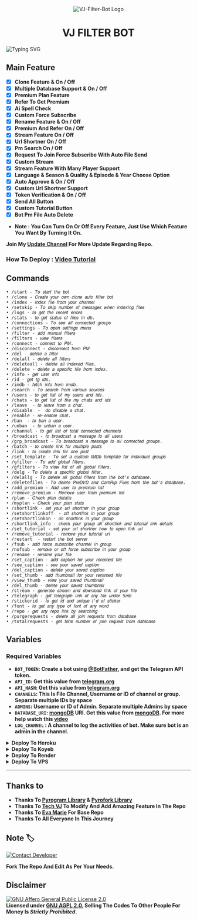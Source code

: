 <p align="center">
  <img src="https://graph.org/file/eaf9473adff259c67ea51-90792fd06a8c03fccb.jpg" alt="VJ-Filter-Bot Logo">
</p>
<h1 align="center">
  VJ FILTER BOT
</h1>

![Typing SVG](https://readme-typing-svg.herokuapp.com/?lines=Welcome+To+VJ+Filter+Bot!)
</p>

## Main Feature 
<b>
  
- [x] Clone Feature & On / Off
- [x] Multiple Database Support & On / Off
- [x] Premium Plan Feature 
- [x] Refer To Get Premium
- [x] Ai Spell Check 
- [x] Custom Force Subscribe
- [x] Rename Feature & On / Off
- [x] Premium And Refer On / Off 
- [x] Stream Feature On / Off 
- [x] Url Shortner On / Off  
- [x] Pm Search On / Off
- [x] Request To Join Force Subscribe With Auto File Send 
- [x] Custom Stream
- [x] Stream Feature With Many Player Support 
- [x] Language & Season & Quality & Episode & Year Choose Option
- [x] Auto Approve & On / Off
- [x] Custom Url Shortner Support
- [x] Token Verification & On / Off
- [x] Send All Button 
- [x] Custom Tutorial Button
- [x] Bot Pm File Auto Delete

- Note : You Can Turn On Or Off Every Feature, Just Use Which Feature You Want By Turning It On.

Join My <a href='https://telegram.dog/vj_botz'>Update Channel</a> For More Update Regarding Repo.</b>

### How To Deploy : [Video Tutorial](https://youtu.be/3SJR7vH2kRo)

## Commands
```
• /start - 𝑇𝑜 𝑠𝑡𝑎𝑟𝑡 𝑡ℎ𝑒 𝑏𝑜𝑡
• /clone - 𝐶𝑟𝑒𝑎𝑡𝑒 𝑦𝑜𝑢𝑟 𝑜𝑤𝑛 𝑐𝑙𝑜𝑛𝑒 𝑎𝑢𝑡𝑜 𝑓𝑖𝑙𝑡𝑒𝑟 𝑏𝑜𝑡
• /index - 𝑖𝑛𝑑𝑒𝑥 𝑓𝑖𝑙𝑒 𝑓𝑟𝑜𝑚 𝑦𝑜𝑢𝑟 𝑐ℎ𝑎𝑛𝑛𝑒𝑙
• /setskip - 𝑇𝑜 𝑠𝑘𝑖𝑝 𝑛𝑢𝑚𝑏𝑒𝑟 𝑜𝑓 𝑚𝑒𝑠𝑠𝑎𝑔𝑒𝑠 𝑤ℎ𝑒𝑛 𝑖𝑛𝑑𝑒𝑥𝑖𝑛𝑔 𝑓𝑖𝑙𝑒𝑠
• /logs - 𝑡𝑜 𝑔𝑒𝑡 𝑡ℎ𝑒 𝑟𝑒𝑐𝑒𝑛𝑡 𝑒𝑟𝑟𝑜𝑟𝑠
• /stats - 𝑡𝑜 𝑔𝑒𝑡 𝑠𝑡𝑎𝑡𝑢𝑠 𝑜𝑓 𝑓𝑖𝑙𝑒𝑠 𝑖𝑛 𝑑𝑏.
• /connections - 𝑇𝑜 𝑠𝑒𝑒 𝑎𝑙𝑙 𝑐𝑜𝑛𝑛𝑒𝑐𝑡𝑒𝑑 𝑔𝑟𝑜𝑢𝑝𝑠
• /settings - 𝑇𝑜 𝑜𝑝𝑒𝑛 𝑠𝑒𝑡𝑡𝑖𝑛𝑔𝑠 𝑚𝑒𝑛𝑢
• /filter - 𝑎𝑑𝑑 𝑚𝑎𝑛𝑢𝑎𝑙 𝑓𝑖𝑙𝑡𝑒𝑟𝑠
• /filters - 𝑣𝑖𝑒𝑤 𝑓𝑖𝑙𝑡𝑒𝑟𝑠
• /connect - 𝑐𝑜𝑛𝑛𝑒𝑐𝑡 𝑡𝑜 𝑃𝑀.
• /disconnect - 𝑑𝑖𝑠𝑐𝑜𝑛𝑛𝑒𝑐𝑡 𝑓𝑟𝑜𝑚 𝑃𝑀
• /del - 𝑑𝑒𝑙𝑒𝑡𝑒 𝑎 𝑓𝑖𝑙𝑡𝑒𝑟
• /delall - 𝑑𝑒𝑙𝑒𝑡𝑒 𝑎𝑙𝑙 𝑓𝑖𝑙𝑡𝑒𝑟𝑠
• /deleteall - 𝑑𝑒𝑙𝑒𝑡𝑒 𝑎𝑙𝑙 𝑖𝑛𝑑𝑒𝑥𝑒𝑑 𝑓𝑖𝑙𝑒𝑠.
• /delete - 𝑑𝑒𝑙𝑒𝑡𝑒 𝑎 𝑠𝑝𝑒𝑐𝑖𝑓𝑖𝑐 𝑓𝑖𝑙𝑒 𝑓𝑟𝑜𝑚 𝑖𝑛𝑑𝑒𝑥.
• /info - 𝑔𝑒𝑡 𝑢𝑠𝑒𝑟 𝑖𝑛𝑓𝑜
• /id - 𝑔𝑒𝑡 𝑡𝑔 𝑖𝑑𝑠.
• /imdb - 𝑓𝑒𝑡𝑐ℎ 𝑖𝑛𝑓𝑜 𝑓𝑟𝑜𝑚 𝑖𝑚𝑑𝑏.
• /search - 𝑇𝑜 𝑠𝑒𝑎𝑟𝑐ℎ 𝑓𝑟𝑜𝑚 𝑣𝑎𝑟𝑖𝑜𝑢𝑠 𝑠𝑜𝑢𝑟𝑐𝑒𝑠
• /users - 𝑡𝑜 𝑔𝑒𝑡 𝑙𝑖𝑠𝑡 𝑜𝑓 𝑚𝑦 𝑢𝑠𝑒𝑟𝑠 𝑎𝑛𝑑 𝑖𝑑𝑠.
• /chats - 𝑡𝑜 𝑔𝑒𝑡 𝑙𝑖𝑠𝑡 𝑜𝑓 𝑡ℎ𝑒 𝑚𝑦 𝑐ℎ𝑎𝑡𝑠 𝑎𝑛𝑑 𝑖𝑑𝑠 
• /leave  - 𝑡𝑜 𝑙𝑒𝑎𝑣𝑒 𝑓𝑟𝑜𝑚 𝑎 𝑐ℎ𝑎𝑡.
• /disable  -  𝑑𝑜 𝑑𝑖𝑠𝑎𝑏𝑙𝑒 𝑎 𝑐ℎ𝑎𝑡.
• /enable - 𝑟𝑒-𝑒𝑛𝑎𝑏𝑙𝑒 𝑐ℎ𝑎𝑡.
• /ban  - 𝑡𝑜 𝑏𝑎𝑛 𝑎 𝑢𝑠𝑒𝑟.
• /unban  - 𝑡𝑜 𝑢𝑛𝑏𝑎𝑛 𝑎 𝑢𝑠𝑒𝑟.
• /channel - 𝑡𝑜 𝑔𝑒𝑡 𝑙𝑖𝑠𝑡 𝑜𝑓 𝑡𝑜𝑡𝑎𝑙 𝑐𝑜𝑛𝑛𝑒𝑐𝑡𝑒𝑑 𝑐ℎ𝑎𝑛𝑛𝑒𝑙𝑠
• /broadcast - 𝑡𝑜 𝑏𝑟𝑜𝑎𝑑𝑐𝑎𝑠𝑡 𝑎 𝑚𝑒𝑠𝑠𝑎𝑔𝑒 𝑡𝑜 𝑎𝑙𝑙 𝑢𝑠𝑒𝑟𝑠
• /grp_broadcast - 𝑇𝑜 𝑏𝑟𝑜𝑎𝑑𝑐𝑎𝑠𝑡 𝑎 𝑚𝑒𝑠𝑠𝑎𝑔𝑒 𝑡𝑜 𝑎𝑙𝑙 𝑐𝑜𝑛𝑛𝑒𝑐𝑡𝑒𝑑 𝑔𝑟𝑜𝑢𝑝𝑠.
• /batch - 𝑡𝑜 𝑐𝑟𝑒𝑎𝑡𝑒 𝑙𝑖𝑛𝑘 𝑓𝑜𝑟 𝑚𝑢𝑙𝑡𝑖𝑝𝑙𝑒 𝑝𝑜𝑠𝑡𝑠
• /link - 𝑡𝑜 𝑐𝑟𝑒𝑎𝑡𝑒 𝑙𝑖𝑛𝑘 𝑓𝑜𝑟 𝑜𝑛𝑒 𝑝𝑜𝑠𝑡
• /set_template - 𝑇𝑜 𝑠𝑒𝑡 𝑎 𝑐𝑢𝑠𝑡𝑜𝑚 𝐼𝑀𝐷𝑏 𝑡𝑒𝑚𝑝𝑙𝑎𝑡𝑒 𝑓𝑜𝑟 𝑖𝑛𝑑𝑖𝑣𝑖𝑑𝑢𝑎𝑙 𝑔𝑟𝑜𝑢𝑝𝑠
• /gfilter - 𝑇𝑜 𝑎𝑑𝑑 𝑔𝑙𝑜𝑏𝑎𝑙 𝑓𝑖𝑙𝑡𝑒𝑟𝑠.
• /gfilters - 𝑇𝑜 𝑣𝑖𝑒𝑤 𝑙𝑖𝑠𝑡 𝑜𝑓 𝑎𝑙𝑙 𝑔𝑙𝑜𝑏𝑎𝑙 𝑓𝑖𝑙𝑡𝑒𝑟𝑠.
• /delg - 𝑇𝑜 𝑑𝑒𝑙𝑒𝑡𝑒 𝑎 𝑠𝑝𝑒𝑐𝑖𝑓𝑖𝑐 𝑔𝑙𝑜𝑏𝑎𝑙 𝑓𝑖𝑙𝑡𝑒𝑟.
• /delallg - 𝑇𝑜 𝑑𝑒𝑙𝑒𝑡𝑒 𝑎𝑙𝑙 𝑔𝑙𝑜𝑏𝑎𝑙 𝑓𝑖𝑙𝑡𝑒𝑟𝑠 𝑓𝑟𝑜𝑚 𝑡ℎ𝑒 𝑏𝑜𝑡'𝑠 𝑑𝑎𝑡𝑎𝑏𝑎𝑠𝑒.
• /deletefiles - 𝑇𝑜 𝑑𝑒𝑙𝑒𝑡𝑒 𝑃𝑟𝑒𝐷𝑉𝐷 𝑎𝑛𝑑 𝐶𝑎𝑚𝑅𝑖𝑝 𝐹𝑖𝑙𝑒𝑠 𝑓𝑟𝑜𝑚 𝑡ℎ𝑒 𝑏𝑜𝑡'𝑠 𝑑𝑎𝑡𝑎𝑏𝑎𝑠𝑒.
• /add_premium - 𝐴𝑑𝑑 𝑢𝑠𝑒𝑟 𝑡𝑜 𝑝𝑟𝑒𝑚𝑖𝑢𝑚 𝑙𝑖𝑠𝑡
• /remove_premium - 𝑅𝑒𝑚𝑜𝑣𝑒 𝑢𝑠𝑒𝑟 𝑓𝑟𝑜𝑚 𝑝𝑟𝑒𝑚𝑖𝑢𝑚 𝑙𝑖𝑠𝑡
• /plan - 𝐶ℎ𝑒𝑐𝑘 𝑝𝑙𝑎𝑛 𝑑𝑒𝑡𝑎𝑖𝑙𝑠
• /myplan - 𝐶ℎ𝑒𝑐𝑘 𝑦𝑜𝑢𝑟 𝑝𝑙𝑎𝑛 𝑠𝑡𝑎𝑡𝑠
• /shortlink - 𝑠𝑒𝑡 𝑦𝑜𝑢𝑟 𝑢𝑟𝑙 𝑠ℎ𝑜𝑟𝑡𝑛𝑒𝑟 𝑖𝑛 𝑦𝑜𝑢𝑟 𝑔𝑟𝑜𝑢𝑝
• /setshortlinkoff  - 𝑜𝑓𝑓 𝑠ℎ𝑜𝑟𝑡𝑙𝑖𝑛𝑘 𝑖𝑛 𝑦𝑜𝑢𝑟 𝑔𝑟𝑜𝑢𝑝
• /setshortlinkon - 𝑜𝑛 𝑠ℎ𝑜𝑟𝑡𝑙𝑖𝑛𝑘 𝑖𝑛 𝑦𝑜𝑢𝑟 𝑔𝑟𝑜𝑢𝑝
• /shortlink_info - 𝑐ℎ𝑒𝑐𝑘 𝑦𝑜𝑢𝑟 𝑔𝑟𝑜𝑢𝑝 𝑎𝑙𝑙 𝑠ℎ𝑜𝑟𝑡𝑙𝑖𝑛𝑘 𝑎𝑛𝑑 𝑡𝑢𝑡𝑜𝑟𝑖𝑎𝑙 𝑙𝑖𝑛𝑘 𝑑𝑒𝑡𝑎𝑖𝑙𝑠
• /set_tutorial - 𝑠𝑒𝑡 𝑦𝑜𝑢𝑟 𝑢𝑟𝑙 𝑠ℎ𝑜𝑟𝑡𝑛𝑒𝑟 ℎ𝑜𝑤 𝑡𝑜 𝑜𝑝𝑒𝑛 𝑙𝑖𝑛𝑘 𝑢𝑟𝑙
• /remove_tutorial - 𝑟𝑒𝑚𝑜𝑣𝑒 𝑦𝑜𝑢𝑟 𝑡𝑢𝑡𝑜𝑟𝑖𝑎𝑙 𝑢𝑟𝑙
• /restart  - 𝑟𝑒𝑠𝑡𝑎𝑟𝑡 𝑡ℎ𝑒 𝑏𝑜𝑡 𝑠𝑒𝑟𝑣𝑒𝑟
• /fsub - 𝑎𝑑𝑑 𝑓𝑜𝑟𝑐𝑒 𝑠𝑢𝑏𝑠𝑐𝑟𝑖𝑏𝑒 𝑐ℎ𝑎𝑛𝑛𝑒𝑙 𝑖𝑛 𝑔𝑟𝑜𝑢𝑝
• /nofsub - 𝑟𝑒𝑚𝑜𝑣𝑒 𝑜𝑟 𝑜𝑓𝑓 𝑓𝑜𝑟𝑐𝑒 𝑠𝑢𝑏𝑠𝑐𝑟𝑖𝑏𝑒 𝑖𝑛 𝑦𝑜𝑢𝑟 𝑔𝑟𝑜𝑢𝑝
• /rename - 𝑟𝑒𝑛𝑎𝑚𝑒 𝑦𝑜𝑢𝑟 𝑓𝑖𝑙𝑒
• /set_caption - 𝑎𝑑𝑑 𝑐𝑎𝑝𝑡𝑖𝑜𝑛 𝑓𝑜𝑟 𝑦𝑜𝑢𝑟 𝑟𝑒𝑛𝑎𝑚𝑒𝑑 𝑓𝑖𝑙𝑒
• /see_caption - 𝑠𝑒𝑒 𝑦𝑜𝑢𝑟 𝑠𝑎𝑣𝑒𝑑 𝑐𝑎𝑝𝑡𝑖𝑜𝑛
• /del_caption - 𝑑𝑒𝑙𝑒𝑡𝑒 𝑦𝑜𝑢𝑟 𝑠𝑎𝑣𝑒𝑑 𝑐𝑎𝑝𝑡𝑖𝑜𝑛
• /set_thumb - 𝑎𝑑𝑑 𝑡ℎ𝑢𝑚𝑏𝑛𝑎𝑖𝑙 𝑓𝑜𝑟 𝑦𝑜𝑢𝑟 𝑟𝑒𝑛𝑎𝑚𝑒𝑑 𝑓𝑖𝑙𝑒
• /view_thumb - 𝑣𝑖𝑒𝑤 𝑦𝑜𝑢𝑟 𝑠𝑎𝑣𝑒𝑑 𝑡ℎ𝑢𝑚𝑏𝑛𝑎𝑖𝑙
• /del_thumb - 𝑑𝑒𝑙𝑒𝑡𝑒 𝑦𝑜𝑢𝑟 𝑠𝑎𝑣𝑒𝑑 𝑡ℎ𝑢𝑚𝑏𝑛𝑎𝑖𝑙
• /stream - 𝑔𝑒𝑛𝑒𝑟𝑎𝑡𝑒 𝑠𝑡𝑟𝑒𝑎𝑚 𝑎𝑛𝑑 𝑑𝑜𝑤𝑛𝑙𝑜𝑎𝑑 𝑙𝑖𝑛𝑘 𝑜𝑓 𝑦𝑜𝑢𝑟 𝑓𝑖𝑙𝑒
• /telegraph - 𝑔𝑒𝑡 𝑡𝑒𝑙𝑒𝑔𝑟𝑎𝑝ℎ 𝑙𝑖𝑛𝑘 𝑜𝑓 𝑎𝑛𝑦 𝑓𝑖𝑙𝑒 𝑢𝑛𝑑𝑒𝑟 5𝑚𝑏
• /stickerid - 𝑡𝑜 𝑔𝑒𝑡 𝑖𝑑 𝑎𝑛𝑑 𝑢𝑛𝑖𝑞𝑢𝑒 𝐼'𝑑 𝑜𝑓 𝑠𝑡𝑖𝑐𝑘𝑒𝑟
• /font - 𝑡𝑜 𝑔𝑒𝑡 𝑎𝑛𝑦 𝑡𝑦𝑝𝑒 𝑜𝑓 𝑓𝑜𝑛𝑡 𝑜𝑓 𝑎𝑛𝑦 𝑤𝑜𝑟𝑑
• /repo - 𝑔𝑒𝑡 𝑎𝑛𝑦 𝑟𝑒𝑝𝑜 𝑙𝑖𝑛𝑘 𝑏𝑦 𝑠𝑒𝑎𝑟𝑐ℎ𝑖𝑛𝑔
• /purgerequests - 𝑑𝑒𝑙𝑒𝑡𝑒 𝑎𝑙𝑙 𝑗𝑜𝑖𝑛 𝑟𝑒𝑞𝑢𝑒𝑠𝑡𝑠 𝑓𝑟𝑜𝑚 𝑑𝑎𝑡𝑎𝑏𝑎𝑠𝑒
• /totalrequests - 𝑔𝑒𝑡 𝑡𝑜𝑡𝑎𝑙 𝑛𝑢𝑚𝑏𝑒𝑟 𝑜𝑓 𝑗𝑜𝑖𝑛 𝑟𝑒𝑞𝑢𝑒𝑠𝑡 𝑓𝑟𝑜𝑚 𝑑𝑎𝑡𝑎𝑏𝑎𝑠𝑒
```

## Variables

### Required Variables
* <b>`BOT_TOKEN`: Create a bot using [@BotFather](https://telegram.dog/BotFather), and get the Telegram API token.
* `API_ID`: Get this value from [telegram.org](https://my.telegram.org/apps)
* `API_HASH`: Get this value from [telegram.org](https://my.telegram.org/apps)
* `CHANNELS`: This Is File Channel, Username or ID of channel or group. Separate multiple IDs by space
* `ADMINS`: Username or ID of Admin. Separate multiple Admins by space
* `DATABASE_URI`: [mongoDB](https://www.mongodb.com) URI. Get this value from [mongoDB](https://www.mongodb.com). For more help watch this [video](https://youtu.be/DAHRmFdw99o)
* `LOG_CHANNEL` : A channel to log the activities of bot. Make sure bot is an admin in the channel.</b>


<details><summary><b>Deploy To Heroku</b></summary>
<p>
<br>
<b>First Connect Your GitHub Account Then Select Repo And Deploy With Procfile.</b>
</p>
</details>

<details><summary><b>Deploy To Koyeb</b></summary>
<br>
<b>The fastest way to deploy the application is to click the Deploy to Koyeb button below.</b>
<br>
<br>

[![Deploy to Koyeb](https://www.koyeb.com/static/images/deploy/button.svg)](https://app.koyeb.com/deploy?type=git&repository=github.com/VJBots/VJ-Filter-Bot&branch=Tech_VJ&name=VJ-Filter-Bot)
</details>

<details><summary><b>Deploy To Render</b></summary>
<br>
<b>
Use these commands:
<br>
<br>
• Build Command: <code>pip3 install -U -r requirements.txt</code>
<br>
<br>
• Start Command: <code>python3 bot.py</code>
<br>
<br>
Go to https://uptimerobot.com/ and add a monitor to keep your bot alive.
<br>
<br>
Use these settings when adding a monitor:</b>
<br>
<br>
<img src="https://telegra.ph/file/a79a156e44f43c9833b50.jpg" alt="render template">
<br>
<br>
<b>Click on the below button to deploy directly to render ↓</b>
<br>
<br>
<a href="https://render.com/deploy?repo=https://github.com/VJBots/VJ-Filter-Bot/tree/Tech_VJ">
<img src="https://render.com/images/deploy-to-render-button.svg" alt="Deploy to Render">
</a>
</details>

<details><summary><b>Deploy To VPS</summary>


`git clone https://github.com/VJBots/VJ-Filter-Bot`

Install Packages

`pip3 install -U -r requirements.txt`

Edit info.py with variables as given below then run bot

`python3 bot.py`

</b>
</details>

<hr>


## Thanks to 
 - <b>Thanks To [Pyrogram Library](https://github.com/pyrogram/pyrogram) & [Pyrofork Library](https://github.com/Mayuri-Chan/pyrofork)
 - Thanks To [Tech VJ](https://youtube.com/@Tech_VJ) To Modify And Add Amazing Feature In The Repo
 - Thanks To [Eva Marie](https://t.me/TeamEvamaria) For Base Repo
 - Thanks To All Everyone In This Journey</b>

## Note 🏷️
 
[![Contact Developer](https://img.shields.io/static/v1?label=Contact+Developer&message=On+Telegram&color=critical)](https://telegram.me/KingVJ01) 

<b>Fork The Repo And Edit As Per Your Needs.</b>

## Disclaimer
[![GNU Affero General Public License 2.0](https://www.gnu.org/graphics/agplv3-155x51.png)](https://www.gnu.org/licenses/agpl-3.0.en.html#header)    
<b>Licensed under [GNU AGPL 2.0.](https://github.com/VJBots/VJ-Filter-Bot/blob/Tech_VJ/LICENSE)
Selling The Codes To Other People For Money Is *Strictly Prohibited*.</b>

</pre>
</p>
</details>
